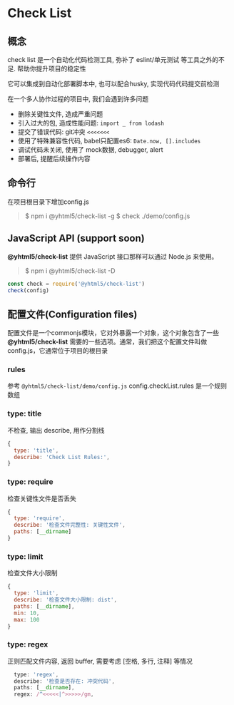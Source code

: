 # Check List

## 概念
check list 是一个自动化代码检测工具, 弥补了 eslint/单元测试 等工具之外的不足. 帮助你提升项目的稳定性  

它可以集成到自动化部署脚本中, 也可以配合husky, 实现代码代码提交前检测

在一个多人协作过程的项目中, 我们会遇到许多问题
- 删除关键性文件, 造成严重问题
- 引入过大的包, 造成性能问题: `import _ from lodash`
- 提交了错误代码: git冲突 `<<<<<<<`
- 使用了特殊兼容性代码, babel只配置es6: `Date.now, [].includes`
- 调试代码未关闭, 使用了 mock数据, debugger, alert
- 部署后, 提醒后续操作内容

## 命令行

在项目根目录下增加config.js

> $ npm i @yhtml5/check-list -g
> $ check ./demo/config.js

## JavaScript API (support soon)
**@yhtml5/check-list** 提供 JavaScript 接口那样可以通过 Node.js 来使用。

> $ npm i @yhtml5/check-list -D

```js
const check = require('@yhtml5/check-list')
check(config)
```

## 配置文件(Configuration files)

配置文件是一个commonjs模块，它对外暴露一个对象，这个对象包含了一些 **@yhtml5/check-list** 需要的一些选项。通常，我们把这个配置文件叫做config.js，它通常位于项目的根目录

### rules
参考 `@yhtml5/check-list/demo/config.js`
config.checkList.rules 是一个规则数组

### type: title
不检查, 输出 describe, 用作分割线
```js
{ 
  type: 'title',
  describe: 'Check List Rules:',
}
```

### type: require
检查关键性文件是否丢失
```js
{
  type: 'require',
  describe: '检查文件完整性: 关键性文件',
  paths: [__dirname]
}
```

### type: limit
检查文件大小限制
```js
{
  type: 'limit',
  describe: '检查文件大小限制: dist',
  paths: [__dirname],
  min: 10,
  max: 100
}
```

### type: regex
正则匹配文件内容, 返回 buffer, 需要考虑 [空格, 多行, 注释] 等情况
```js
  type: 'regex',
  describe: '检查是否存在: 冲突代码',
  paths: [__dirname],
  regex: /^<<<<<|^>>>>>/gm,
```
